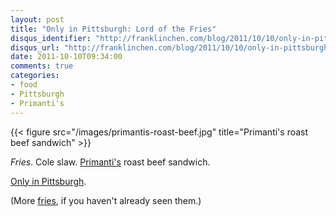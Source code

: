 ```yaml
---
layout: post
title: "Only in Pittsburgh: Lord of the Fries"
disqus_identifier: "http://franklinchen.com/blog/2011/10/10/only-in-pittsburgh-lord-of-the-fries/"
disqus_url: "http://franklinchen.com/blog/2011/10/10/only-in-pittsburgh-lord-of-the-fries/"
date: 2011-10-10T09:34:00
comments: true
categories:
- food
- Pittsburgh
- Primanti's
---
```

{{< figure src="/images/primantis-roast-beef.jpg" title="Primanti's roast beef sandwich" >}}

*Fries*.  Cole slaw.  [Primanti's](http://www.primantibros.com/) roast beef sandwich.

[Only in Pittsburgh](http://onlyinpgh.com/2011/10/the-one-and-only/).

(More [fries](/blog/2011/09/22/pizza-with-fries/), if you haven't already seen them.)

